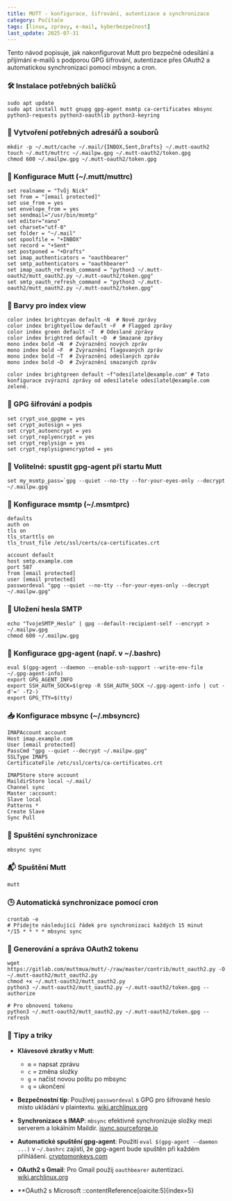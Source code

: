 ```yaml
---
title: MUTT - konfigurace, šifrování, autentizace a synchronizace
category: Počítače
tags: [linux, zpravy, e-mail, kyberbezpečnost]
last_update: 2025-07-31
---
```




Tento návod popisuje, jak nakonfigurovat Mutt pro bezpečné odesílání a přijímání e-mailů s podporou GPG šifrování, autentizace přes OAuth2 a automatickou synchronizaci pomocí mbsync a cron.


### 🛠️ Instalace potřebných balíčků
    sudo apt update
    sudo apt install mutt gnupg gpg-agent msmtp ca-certificates mbsync python3-requests python3-oauthlib python3-keyring

### 📁 Vytvoření potřebných adresářů a souborů
    mkdir -p ~/.mutt/cache ~/.mail/{INBOX,Sent,Drafts} ~/.mutt-oauth2
    touch ~/.mutt/muttrc ~/.mailpw.gpg ~/.mutt-oauth2/token.gpg
    chmod 600 ~/.mailpw.gpg ~/.mutt-oauth2/token.gpg

### 🧩 Konfigurace Mutt (~/.mutt/muttrc)
    set realname = "Tvůj Nick"
    set from = "[email protected]"
    set use_from = yes
    set envelope_from = yes
    set sendmail="/usr/bin/msmtp"
    set editor="nano"
    set charset="utf-8"
    set folder = "~/.mail"
    set spoolfile = "+INBOX"
    set record = "+Sent"
    set postponed = "+Drafts"
    set imap_authenticators = "oauthbearer"
    set smtp_authenticators = "oauthbearer"
    set imap_oauth_refresh_command = "python3 ~/.mutt-oauth2/mutt_oauth2.py ~/.mutt-oauth2/token.gpg"
    set smtp_oauth_refresh_command = "python3 ~/.mutt-oauth2/mutt_oauth2.py ~/.mutt-oauth2/token.gpg"

### 🎨 Barvy pro index view
    color index brightcyan default ~N  # Nové zprávy
    color index brightyellow default ~F  # Flagged zprávy
    color index green default ~T  # Odeslané zprávy
    color index brightred default ~D  # Smazané zprávy
    mono index bold ~N  # Zvýraznění nových zpráv
    mono index bold ~F  # Zvýraznění flagovaných zpráv
    mono index bold ~T  # Zvýraznění odeslaných zpráv
    mono index bold ~D  # Zvýraznění smazaných zpráv

    color index brightgreen default ~f"odesílatel@example.com" # Tato konfigurace zvýrazní zprávy od odesílatele odesílatel@example.com zeleně.

### 🔐 GPG šifrování a podpis
    set crypt_use_gpgme = yes
    set crypt_autosign = yes
    set crypt_autoencrypt = yes
    set crypt_replyencrypt = yes
    set crypt_replysign = yes
    set crypt_replysignencrypted = yes

### 🔄 Volitelné: spustit gpg-agent při startu Mutt
    set my_msmtp_pass=`gpg --quiet --no-tty --for-your-eyes-only --decrypt ~/.mailpw.gpg`

### 📧 Konfigurace msmtp (~/.msmtprc)
    defaults
    auth on
    tls on
    tls_starttls on
    tls_trust_file /etc/ssl/certs/ca-certificates.crt

    account default
    host smtp.example.com
    port 587
    from [email protected]
    user [email protected]
    passwordeval "gpg --quiet --no-tty --for-your-eyes-only --decrypt ~/.mailpw.gpg"

### 🔐 Uložení hesla SMTP
    echo "TvojeSMTP_Heslo" | gpg --default-recipient-self --encrypt > ~/.mailpw.gpg
    chmod 600 ~/.mailpw.gpg

### 🧪 Konfigurace gpg-agent (např. v ~/.bashrc)
    eval $(gpg-agent --daemon --enable-ssh-support --write-env-file ~/.gpg-agent-info)
    export GPG_AGENT_INFO
    export SSH_AUTH_SOCK=$(grep -R SSH_AUTH_SOCK ~/.gpg-agent-info | cut -d'=' -f2-)
    export GPG_TTY=$(tty)

### 📥 Konfigurace mbsync (~/.mbsyncrc)
    IMAPAccount account
    Host imap.example.com
    User [email protected]
    PassCmd "gpg --quiet --decrypt ~/.mailpw.gpg"
    SSLType IMAPS
    CertificateFile /etc/ssl/certs/ca-certificates.crt

    IMAPStore store account
    MaildirStore local ~/.mail/
    Channel sync
    Master :account:
    Slave local
    Patterns *
    Create Slave
    Sync Pull

### 🔄 Spuštění synchronizace
    mbsync sync

### 📬 Spuštění Mutt
    mutt

### 🕒 Automatická synchronizace pomocí cron
    crontab -e
    # Přidejte následující řádek pro synchronizaci každých 15 minut
    */15 * * * * mbsync sync

### 🔑 Generování a správa OAuth2 tokenu
    wget https://gitlab.com/muttmua/mutt/-/raw/master/contrib/mutt_oauth2.py -O ~/.mutt-oauth2/mutt_oauth2.py
    chmod +x ~/.mutt-oauth2/mutt_oauth2.py
    python3 ~/.mutt-oauth2/mutt_oauth2.py ~/.mutt-oauth2/token.gpg --authorize

    # Pro obnovení tokenu
    python3 ~/.mutt-oauth2/mutt_oauth2.py ~/.mutt-oauth2/token.gpg --refresh

### 🧠 Tipy a triky
- **Klávesové zkratky v Mutt**:
  - `m` = napsat zprávu
  - `c` = změna složky
  - `g` = načíst novou poštu po mbsync
  - `q` = ukončení

- **Bezpečnostní tip**: Používej `passwordeval` s GPG pro šifrované heslo místo ukládání v plaintextu. [wiki.archlinux.org](https://wiki.archlinux.org/title/MSMTP)

- **Synchronizace s IMAP**: `mbsync` efektivně synchronizuje složky mezi serverem a lokálním Maildir. [isync.sourceforge.io](https://isync.sourceforge.io/mbsync.html)

- **Automatické spuštění gpg-agent**: Použití `eval $(gpg-agent --daemon ...)` v `~/.bashrc` zajistí, že gpg-agent bude spuštěn při každém přihlášení. [cryptomonkeys.com](https://cryptomonkeys.com/2015/09/mutt-and-msmtp-on-osx/)

- **OAuth2 s Gmail**: Pro Gmail použij `oauthbearer` autentizaci. [wiki.archlinux.org](https://wiki.archlinux.org/title/MSMTP)

- **OAuth2 s Microsoft
::contentReference[oaicite:5]{index=5}
 
